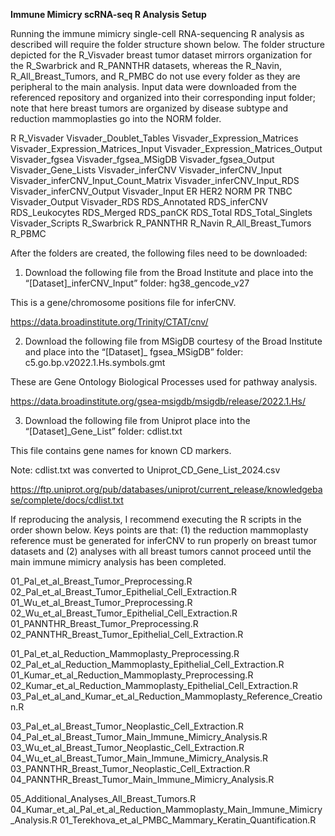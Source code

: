 **Immune Mimicry scRNA-seq R Analysis Setup**

Running the immune mimicry single-cell RNA-sequencing R analysis as described will require the folder structure shown below. The folder structure depicted for the R_Visvader breast tumor dataset mirrors organization for the R_Swarbrick and R_PANNTHR datasets, whereas the R_Navin, R_All_Breast_Tumors, and R_PMBC do not use every folder as they are peripheral to the main analysis. Input data were downloaded from the referenced repository and organized into their corresponding input folder; note that here breast tumors are organized by disease subtype and reduction mammoplasties go into the NORM folder.  


R
  R_Visvader
    Visvader_Doublet_Tables
Visvader_Expression_Matrices
Visvader_Expression_Matrices_Input
Visvader_Expression_Matrices_Output
Visvader_fgsea
Visvader_fgsea_MSigDB
Visvader_fgsea_Output
Visvader_Gene_Lists
Visvader_inferCNV
Visvader_inferCNV_Input
Visvader_inferCNV_Input_Count_Matrix
Visvader_inferCNV_Input_RDS
Visvader_inferCNV_Output
Visvader_Input
ER
HER2
NORM
PR
TNBC
Visvader_Output
Visvader_RDS
RDS_Annotated
RDS_inferCNV
RDS_Leukocytes
RDS_Merged
RDS_panCK
RDS_Total
RDS_Total_Singlets
Visvader_Scripts
R_Swarbrick
R_PANNTHR
R_Navin
R_All_Breast_Tumors
R_PBMC

After the folders are created, the following files need to be downloaded:

1.	Download the following file from the Broad Institute and place into the “[Dataset]_inferCNV_Input” folder: hg38_gencode_v27

This is a gene/chromosome positions file for inferCNV.

https://data.broadinstitute.org/Trinity/CTAT/cnv/

2.	Download the following file from MSigDB courtesy of the Broad Institute and place into the “[Dataset]_ fgsea_MSigDB” folder: c5.go.bp.v2022.1.Hs.symbols.gmt

These are Gene Ontology Biological Processes used for pathway analysis.

https://data.broadinstitute.org/gsea-msigdb/msigdb/release/2022.1.Hs/

3.	Download the following file from Uniprot place into the “[Dataset]_Gene_List” folder: cdlist.txt

This file contains gene names for known CD markers.

Note: cdlist.txt was converted to Uniprot_CD_Gene_List_2024.csv

https://ftp.uniprot.org/pub/databases/uniprot/current_release/knowledgebase/complete/docs/cdlist.txt

If reproducing the analysis, I recommend executing the R scripts in the order shown below. Keys points are that: (1) the reduction mammoplasty reference must be generated for inferCNV to run properly on breast tumor datasets and (2) analyses with all breast tumors cannot proceed until the main immune mimicry analysis has been completed. 

01_Pal_et_al_Breast_Tumor_Preprocessing.R
02_Pal_et_al_Breast_Tumor_Epithelial_Cell_Extraction.R
01_Wu_et_al_Breast_Tumor_Preprocessing.R
02_Wu_et_al_Breast_Tumor_Epithelial_Cell_Extraction.R
01_PANNTHR_Breast_Tumor_Preprocessing.R
02_PANNTHR_Breast_Tumor_Epithelial_Cell_Extraction.R

01_Pal_et_al_Reduction_Mammoplasty_Preprocessing.R
02_Pal_et_al_Reduction_Mammoplasty_Epithelial_Cell_Extraction.R
01_Kumar_et_al_Reduction_Mammoplasty_Preprocessing.R
02_Kumar_et_al_Reduction_Mammoplasty_Epithelial_Cell_Extraction.R
03_Pal_et_al_and_Kumar_et_al_Reduction_Mammoplasty_Reference_Creation.R

03_Pal_et_al_Breast_Tumor_Neoplastic_Cell_Extraction.R
04_Pal_et_al_Breast_Tumor_Main_Immune_Mimicry_Analysis.R
03_Wu_et_al_Breast_Tumor_Neoplastic_Cell_Extraction.R
04_Wu_et_al_Breast_Tumor_Main_Immune_Mimicry_Analysis.R
03_PANNTHR_Breast_Tumor_Neoplastic_Cell_Extraction.R
04_PANNTHR_Breast_Tumor_Main_Immune_Mimicry_Analysis.R

05_Additional_Analyses_All_Breast_Tumors.R
04_Kumar_et_al_Pal_et_al_Reduction_Mammoplasty_Main_Immune_Mimicry_Analysis.R
01_Terekhova_et_al_PMBC_Mammary_Keratin_Quantification.R
